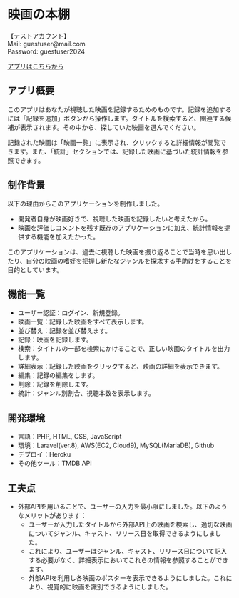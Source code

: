 <!DOCTYPE html>
<html lang="ja">
<head>
    <meta charset="UTF-8">
<body>
    <h1>映画の本棚</h1>
    <p>【テストアカウント】<br>Mail: guestuser@mail.com<br>Password: guestuser2024</p>
    <a href="https://movierecorder-b29889e3d233.herokuapp.com/login" target="_blank" rel="noopener noreferrer" class="button-link">アプリはこちらから</a>
    <div class="section">
        <h2>アプリ概要</h2>
        <p>このアプリはあなたが視聴した映画を記録するためのものです。記録を追加するには「記録を追加」ボタンから操作します。タイトルを検索すると、関連する候補が表示されます。その中から、探していた映画を選んでください。</p>
        <p>記録された映画は「映画一覧」に表示され、クリックすると詳細情報が閲覧できます。また、「統計」セクションでは、記録した映画に基づいた統計情報を参照できます。</p>
   </div>
    <div class="section">
        <h2>制作背景</h2>
        <p>以下の理由からこのアプリケーションを制作しました。</p>
        <ul>
            <li>開発者自身が映画好きで、視聴した映画を記録したいと考えたから。</li>
            <li>映画を評価しコメントを残す既存のアプリケーションに加え、統計情報を提供する機能を加えたかった。</li>
        </ul>
        <p>このアプリケーションは、過去に視聴した映画を振り返ることで当時を思い出したり、自分の映画の嗜好を把握し新たなジャンルを探求する手助けをすることを目的としています。</p>
    </div>
    <div class="section">
        <h2>機能一覧</h2>
        <ul>
            <li>ユーザー認証：ログイン、新規登録。</li>
            <li>映画一覧：記録した映画をすべて表示します。</li>
            <li>並び替え：記録を並び替えます。</li>
            <li>記録：映画を記録します。</li>
            <li>検索：タイトルの一部を検索にかけることで、正しい映画のタイトルを出力します。</li>
            <li>詳細表示：記録した映画をクリックすると、映画の詳細を表示できます。</li>
            <li>編集：記録の編集をします。</li>
            <li>削除：記録を削除します。</li>
            <li>統計：ジャンル別割合、視聴本数を表示します。</li>
        </ul>
    </div>
    <div class="section">
        <h2>開発環境</h2>
        <ul>
            <li>言語：PHP, HTML, CSS, JavaScript</li>
            <li>環境：Laravel(ver.8), AWS(EC2, Cloud9), MySQL(MariaDB), Github</li>
            <li>デプロイ：Heroku</li>
            <li>その他ツール：TMDB API</li>
        </ul>
    </div>
    <div class="section">
        <h2>工夫点</h2>
        <ul>
            <li>外部APIを用いることで、ユーザーの入力を最小限にしました。以下のようなメリットがあります：
                <ul>
                    <li>ユーザーが入力したタイトルから外部API上の映画を検索し、適切な映画についてジャンル、キャスト、リリース日を取得できるようにしました。</li>
                    <li>これにより、ユーザーはジャンル、キャスト、リリース日について記入する必要がなく、詳細表示においてこれらの情報を参照することができます。</li>
                    <li>外部APIを利用し各映画のポスターを表示できるようにしました。これにより、視覚的に映画を識別できるようにしました。</li>
                </ul>
            </li>
        </ul>
    </div>
</body>
</html>
